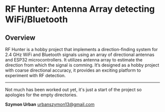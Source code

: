 # RF Hunter: Antenna Array detecting WiFi/Bluetooth

## Overview

RF Hunter is a hobby project that implements a direction-finding system for 2.4 GHz WiFi and Bluetooth signals using an array of directional antennas and ESP32 microcontrollers. It utilizes antenna array to estimate the direction from which the signal is comming. It’s designed as a hobby project with coarse directional accuracy, it provides an exciting platform to experiment with RF detection.

---

Not much has been worked out yet, it's just a start of the project so apologies for the empty directories.

**Szymon Urban**
urbanszymon13@gmail.com
